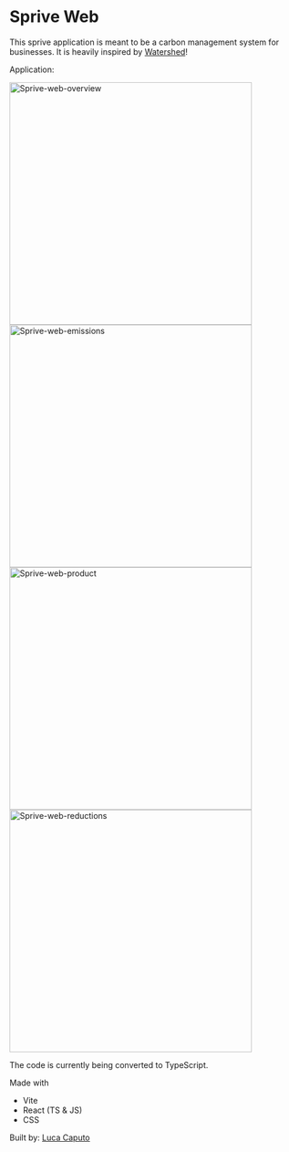 # Sprive Web

This sprive application is meant to be a carbon management system for businesses. It is heavily inspired by [Watershed](https://watershed.com)!

Application:

<img width="425" alt="Sprive-web-overview" src="https://github.com/lucspt/sprive-web/assets/149544385/28afdcbb-1154-46f0-b0b6-91b5347e0283">
<img width="425" alt="Sprive-web-emissions" src="https://github.com/lucspt/sprive-web/assets/149544385/98c4187e-32c8-4409-b982-76202efb99a7">
<img width="425" alt="Sprive-web-product" src="https://github.com/lucspt/sprive-web/assets/149544385/314d352e-4a76-4964-ba7f-fdcd5e82a7e5">
<img width="425" alt="Sprive-web-reductions" src="https://github.com/lucspt/sprive-web/assets/149544385/146a5b2b-446c-4191-ba7f-c668b9dee9d0">




The code is currently being converted to TypeScript.

Made with 
 - Vite
 - React (TS & JS)
 - CSS

Built by:
  [Luca Caputo](https://github.com/lucspt)
